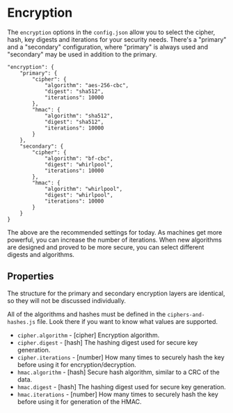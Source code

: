 Encryption
==========

The `encryption` options in the `config.json` allow you to select the cipher, hash, key digests and iterations for your security needs.  There's a "primary" and a "secondary" configuration, where "primary" is always used and "secondary" may be used in addition to the primary.

    "encryption": {
        "primary": {
            "cipher": {
                "algorithm": "aes-256-cbc",
                "digest": "sha512",
                "iterations": 10000
            },
            "hmac": {
                "algorithm": "sha512",
                "digest": "sha512",
                "iterations": 10000
            }
        },
        "secondary": {
            "cipher": {
                "algorithm": "bf-cbc",
                "digest": "whirlpool",
                "iterations": 10000
            },
            "hmac": {
                "algorithm": "whirlpool",
                "digest": "whirlpool",
                "iterations": 10000
            }
        }
    }

The above are the recommended settings for today.  As machines get more powerful, you can increase the number of iterations.  When new algorithms are designed and proved to be more secure, you can select different digests and algorithms.

Properties
----------

The structure for the primary and secondary encryption layers are identical, so they will not be discussed individually.

All of the algorithms and hashes must be defined in the `ciphers-and-hashes.js` file.  Look there if you want to know what values are supported.

* `cipher.algorithm` - [cipher] Encryption algorithm.
* `cipher.digest` - [hash] The hashing digest used for secure key generation.
* `cipher.iterations` - [number] How many times to securely hash the key before using it for encryption/decryption.
* `hmac.algorithm` - [hash] Secure hash algorithm, similar to a CRC of the data.
* `hmac.digest` - [hash] The hashing digest used for secure key generation.
* `hmac.iterations` - [number] How many times to securely hash the key before using it for generation of the HMAC.

